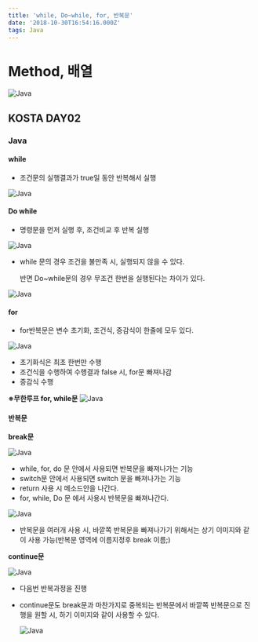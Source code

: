 ```yaml
---
title: 'while, Do~while, for, 반복문'
date: '2018-10-30T16:54:16.000Z'
tags: Java
---
```


# Method, 배열

![Java](../../.gitbook/assets/javaimage.png)

## KOSTA DAY02

### Java

#### while

* 조건문의 실행결과가 true일 동안 반복해서 실행

![Java](../../.gitbook/assets/java02-01.png)

#### Do while

* 명령문을 먼저 실행 후, 조건비교 후 반복 실행

![Java](../../.gitbook/assets/java02-02.png)

* while 문의 경우 조건을 불만족 시, 실행되지 않을 수 있다.    

  반면 Do~while문의 경우 무조건 한번을 실행된다는 차이가 있다.

![Java](../../.gitbook/assets/java02-03.png)

#### for

* for반복문은 변수 초기화, 조건식, 증감식이 한줄에 모두 있다.

![Java](../../.gitbook/assets/java02-04.png)

* 초기화식은 최초 한번만 수행
* 조건식을 수행하여 수행결과 false 시, for문 빠져나감
* 증감식 수행

**※무한루프 for, while문** ![Java](../../.gitbook/assets/java02-05.png)   
  


#### 반복문

**break문**

![Java](../../.gitbook/assets/java02-06.png)

* while, for, do 문 안에서 사용되면 반복문을 빠져나가는 기능
* switch문 안에서 사용되면 switch 문을 빠져나가는 기능
* return 사용 시 메소드안을 나간다.
* for, while, Do 문 에서 사용시 반복문을 빠져나간다.

![Java](../../.gitbook/assets/java02-07.png)

* 반복문을 여러개 사용 시, 바깥쪽 반복문을 빠져나가기 위해서는 상기 이미지와 같이 사용 가능\(반복문 영역에 이름지정후 break 이름;\)

**continue문**

![Java](../../.gitbook/assets/java02-08.png)

* 다음번 반복과정을 진행
* continue문도 break문과 마찬가지로 중복되는 반복문에서 바깥쪽 반복문으로 진행을 원할 시, 하기 이미지와 같이 사용할 수 있다.

  ![Java](../../.gitbook/assets/java02-09.png)

